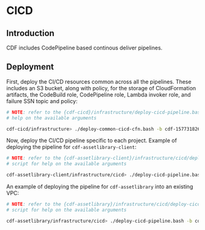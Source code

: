 # CICD

## Introduction

CDF includes CodePipeline based continous deliver pipelines. 

## Deployment

First, deploy the CI/CD resources common across all the pipelines.  These includes an S3 bucket, along with policy, for the storage of CloudFormation artifacts, the CodeBuild role, CodePipeline role, Lambda invoker role, and failure SSN topic and policy:

```sh
# NOTE: refer to the {cdf-cicd}/infrastructure/deploy-cicd-pipeline.bash script for 
# help on the available arguments

cdf-cicd/infrastructure> ./deploy-common-cicd-cfn.bash -b cdf-157731826412-us-west-2 -e development
```

Now, deploy the CI/CD pipeline specific to each project.  Example of deploying the pipeline for `cdf-assetlibrary-client`:

```sh
# NOTE: refer to the {cdf-assetlibrary-client}/infrastructure/cicd/deploy-cicd-pipeline.bash
# script for help on the available arguments

cdf-assetlibrary-client/infrastructure/cicd> ./deploy-cicd-pipeline.bash -b cdf-157731826412-us-west-2 -e development
```

An example of deploying the pipeline for `cdf-assetlibrary` into an existing VPC:

```sh
# NOTE: refer to the {cdf-assetlibrary}/infrastructure/cicd/deploy-cicd-pipeline.bash
# script for help on the available arguments

cdf-assetlibrary/infrastructure/cicd> ./deploy-cicd-pipeline.bash -b cdf-157731826412-us-west-2 -e development -i cdf-infrastructure-cummins -v vpc-034b3ce7ffacce9d0 -s sg-031fcef7b2821037e -n subnet-0df8ef64dfa6dc825,subnet-0be681a72c7db1c2d -t rtb-0fc5765aa27fc5fda,rtb-047e1214af8916769
```